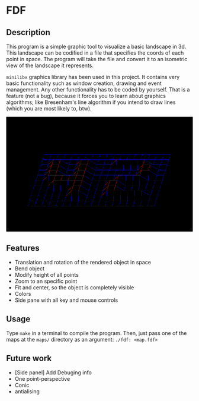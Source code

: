 # FDF

## Description
This program is a simple graphic tool to visualize a basic landscape in 3d. This landscape can be codified in a file that specifies the coords of each point in space. The program will take the file and convert it to an isometric view of the landscape it represents.

`minilibx` graphics library has been used in this project. It contains very basic functionality such as window creation, drawing and event management. Any other functionality has to be coded by yourself. That is a feature (not a bug), because it forces you to learn about graphics algorithms; like Bresenham's line algorithm if you intend to draw lines (which you are most likely to, btw).

![alt-text](https://github.com/javihernant/fdf/blob/master/scr.gif)

## Features
- Translation and rotation of the rendered object in space
- Bend object
- Modify height of all points
- Zoom to an specific point
- Fit and center, so the object is completely visible
- Colors
- Side pane with all key and mouse controls

## Usage
Type `make` in a terminal to compile the program. Then, just pass one of the maps at the `maps/` directory as an argument:
```./fdf: <map.fdf>```

## Future work
- [Side panel] Add Debuging info
- One point-perspective
- Conic
- antialising
